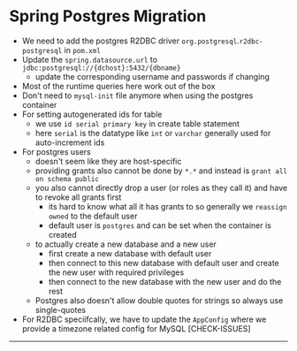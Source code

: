 # Spring Postgres Migration

- We need to add the postgres R2DBC driver `org.postgresql`.`r2dbc-postgresql` in `pom.xml`
- Update the `spring.datasource.url` to `jdbc:postgresql://{dchost}:5432/{dbname}`
  - update the corresponding username and passwords if changing
- Most of the runtime queries here work out of the box
- Don't need to `mysql-init` file anymore when using the postgres container
- For setting autogenerated ids for table
  - we use `id serial primary key` in create table statement
  - here `serial` is the datatype like `int` or `varchar` generally used for auto-increment ids
- For postgres users
  - doesn't seem like they are host-specific
  - providing grants also cannot be done by `*.*` and instead is `grant all on schema public`
  - you also cannot directly drop a user (or roles as they call it) and have to revoke all grants first
    - its hard to know what all it has grants to so generally we `reassign owned` to the default user
    - default user is `postgres` and can be set when the container is created
  - to actually create a new database and a new user
    - first create a new database with default user
    - then connect to this new database with default user and create the new user with required privileges
    - then connect to the new database with the new user and do the rest
  - Postgres also doesn't allow double quotes for strings so always use single-quotes
- For R2DBC speciifcally, we have to update the `AppConfig` where we provide a timezone related config for MySQL [CHECK-ISSUES]

---
